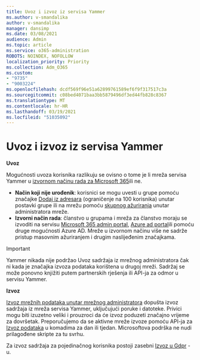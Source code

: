 ```yaml
---
title: Uvoz i izvoz iz servisa Yammer
ms.author: v-smandalika
author: v-smandalika
manager: dansimp
ms.date: 03/08/2021
audience: Admin
ms.topic: article
ms.service: o365-administration
ROBOTS: NOINDEX, NOFOLLOW
localization_priority: Priority
ms.collection: Adm_O365
ms.custom:
- "9735"
- "9003224"
ms.openlocfilehash: dcdf569f96e51a62899761589ef6f9f317517c3a
ms.sourcegitcommit: c08bed4071baa3bb5879496df3ed44fb828c8367
ms.translationtype: MT
ms.contentlocale: hr-HR
ms.lasthandoff: 03/19/2021
ms.locfileid: "51035092"
---
```

# <a name="import-and-export-from-yammer"></a>Uvoz i izvoz iz servisa Yammer

**Uvoz**

Mogućnosti uvoza korisnika razlikuju se ovisno o tome je li mreža servisa Yammer u [izvornom načinu rada za Microsoft 365](https://docs.microsoft.com/yammer/configure-your-yammer-network/overview-native-mode)ili ne.

- **Način koji nije urođenik**: korisnici se mogu uvesti u grupe pomoću značajke [Dodaj iz adresara](https://support.microsoft.com/office/manage-yammer-community-members-75253554-d0f3-4148-b835-e6a9a8a0c294) (ograničenje na 100 korisnika) unutar postavki grupe ili na mrežu pomoću [skupnog ažuriranja](https://docs.microsoft.com/yammer/manage-yammer-users/add-block-or-remove-users) unutar administratora mreže.
- **Izvorni način rada**: članstvo u grupama i mreža za članstvo moraju se izvoditi na servisu [Microsoft 365 admin portal](https://docs.microsoft.com/microsoft-365/admin/add-users), [Azure ad portal](https://docs.microsoft.com/azure/active-directory/fundamentals/add-users-azure-active-directory)ili pomoću druge mogućnosti Azure AD. Mreže u izvornom načinu više ne sadrže pristup masovnim ažuriranjem i drugim naslijeđenim značajkama.

> [!IMPORTANT]
> Yammer nikada nije podržao Uvoz sadržaja iz mrežnog administratora čak ni kada je značajka izvoza podataka korištena u drugoj mreži. Sadržaj se može ponovno knjižiti putem partnerskih rješenja ili API-ja za odmor u servisu Yammer.

**Izvoz**

[Izvoz mrežnih podataka unutar mrežnog administratora](https://docs.microsoft.com/yammer/manage-security-and-compliance/export-yammer-enterprise-data) dopušta izvoz sadržaja iz mreža servisa Yammer, uključujući poruke i datoteke. Privici mogu biti izuzetno veliki i prouzroci da će izvoz poduzeti značajno vrijeme za dovršetak. Preporučujemo da se aktivne mreže izvoze pomoću API-ja za [Izvoz podataka](https://developer.yammer.com/docs/data-export-api) u komadima za dan ili tjedan. Microsoftova podrška ne nudi prilagođene skripte za tu svrhu.

Za izvoz sadržaja za pojedinačnog korisnika postoji zasebni [Izvoz u Gdpr](https://docs.microsoft.com/yammer/manage-security-and-compliance/gdpr-requests-in-yammer-enterprise) -u.